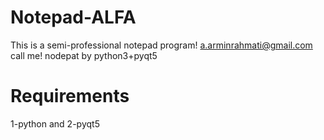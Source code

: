 # Notepad-ALFA
This is a semi-professional notepad program!
a.arminrahmati@gmail.com
call me!
nodepat by python3+pyqt5
# Requirements
1-python
and
2-pyqt5
